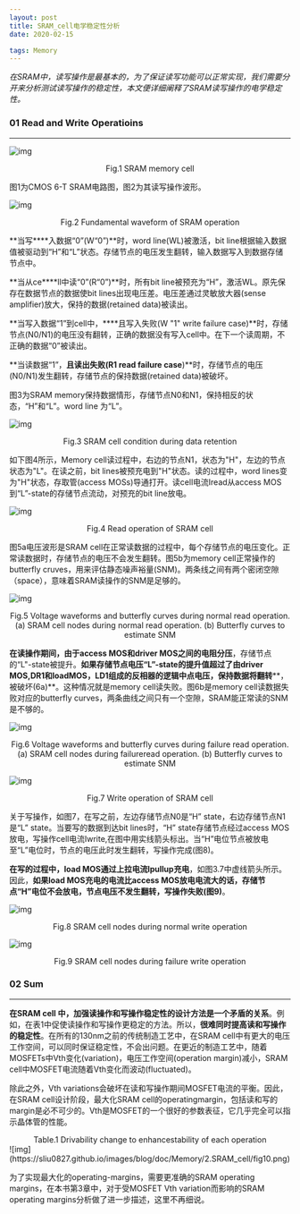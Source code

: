 ```yaml
---
layout: post
title: SRAM_cell电学稳定性分析
date: 2020-02-15

tags: Memory
---  
```




*在SRAM中，读写操作是最基本的，为了保证读写功能可以正常实现，我们需要分开来分析测试读写操作的稳定性，本文便详细阐释了SRAM读写操作的电学稳定性。*



### **01 Read and Write Operatioins**

------



![img](https://sliu0827.github.io/images/blog/doc/Memory/2.SRAM_cell/fig1.png)

<center>Fig.1 SRAM memory cell</center>


图1为CMOS 6-T SRAM电路图，图2为其读写操作波形。





![img](https://sliu0827.github.io/images/blog/doc/Memory/2.SRAM_cell/fig2.png)

<center>Fig.2 Fundamental waveform of SRAM operation</center>


**当写****入数据“0”(W“0”)**时，word line(WL)被激活，bit line根据输入数据值被驱动到“H”和“L”状态。存储节点的电压发生翻转，输入数据写入到数据存储节点中。 



**当从ce****ll中读“0”(R“0”)**时，所有bit line被预充为“H”，激活WL。原先保存在数据节点的数据使bit lines出现电压差。电压差通过灵敏放大器(sense amplifier)放大，保持的数据(retained data)被读出。



**当写入数据“1”到cell中，****且写入失败(W "1" write failure case)**时，存储节点(N0/N1)的电压没有翻转，正确的数据没有写入cell中。在下一个读周期，不正确的数据“0”被读出。



**当读数据“1”，****且读出失败(R1 read failure case****)**时，存储节点的电压(N0/N1)发生翻转，存储节点的保持数据(retained data)被破坏。



图3为SRAM memory保持数据情形，存储节点N0和N1，保持相反的状态，“H”和“L”。word line 为“L”。



![img](https://sliu0827.github.io/images/blog/doc/Memory/2.SRAM_cell/fig3.png)



<center>Fig.3 SRAM cell condition during data retention</center>


如下图4所示，Memory cell读过程中，右边的节点N1，状态为"H"，左边的节点状态为"L"。在读之前，bit lines被预充电到"H"状态。读的过程中，word lines变为"H"状态，存取管(access MOSs)导通打开。读cell电流Iread从access MOS到“L”-state的存储节点流动，对预充的bit line放电。



![img](https://sliu0827.github.io/images/blog/doc/Memory/2.SRAM_cell/fig4.png)

<center>Fig.4 Read operation of SRAM cell</center>


图5a电压波形是SRAM cell在正常读数据的过程中，每个存储节点的电压变化。正常读数据时，存储节点的电压不会发生翻转。图5b为memory cell正常操作的butterfly cruves，用来评估静态噪声裕量(SNM)。两条线之间有两个密闭空隙（space），意味着SRAM读操作的SNM是足够的。



![img](https://sliu0827.github.io/images/blog/doc/Memory/2.SRAM_cell/fig5.png)

<center>Fig.5 Voltage waveforms and butterfly curves during normal read operation. </center>
 <center> (a) SRAM cell nodes during normal read operation. (b) Butterfly curves to estimate SNM</center>



**在读操作期间，由于access MOS和driver MOS之间的电阻分压**，存储节点的“L"-state被提升。**如果存储节点电压“L”-state的提升值超过了由driver MOS,DR1和loadMOS，LD1组成的反相器的逻辑中点电压，保持数据将翻转****，被破坏(6a)**。这种情况就是memory cell读失败。图6b是memory cell读数据失败对应的butterfly curves，两条曲线之间只有一个空隙，SRAM能正常读的SNM是不够的。



![img](https://sliu0827.github.io/images/blog/doc/Memory/2.SRAM_cell/fig6.png)

<center>Fig.6 Voltage waveforms and butterfly curves during failure read operation. </center>
<center>  (a) SRAM cell nodes during failureread operation. (b) Butterfly curves to estimate SNM</center>

![img](https://sliu0827.github.io/images/blog/doc/Memory/2.SRAM_cell/fig7.png)

<center>Fig.7 Write operation of SRAM cell</center>


关于写操作，如图7，在写之前，左边存储节点N0是“H” state，右边存储节点N1是“L” state。当要写的数据到达bit lines时，“H” state存储节点经过access MOS放电，写操作cell电流Iwrite,在图中用实线箭头标出。当“H”电位节点被放电至“L”电位时，节点的电压此时发生翻转，写操作完成(图8)。

 

**在写的过程中，load MOS通过上拉电流Ipullup充电**，如图3.7中虚线箭头所示。因此，**如果load MOS充电的电流比access MOS放电电流大的话，存储节点“H”电位不会放电，节点电压不发生翻转，写操作失败(图9)**。



![img](https://sliu0827.github.io/images/blog/doc/Memory/2.SRAM_cell/fig8.png)

<center>Fig.8 SRAM cell nodes during normal write operation</center>


![img](https://sliu0827.github.io/images/blog/doc/Memory/2.SRAM_cell/fig9.png)

<center>Fig.9 SRAM cell nodes during failure write operation</center>

### **02 Sum** 

------

**在SRAM cell 中，加强读操作和写操作稳定性的设计方法是一个矛盾的关系**。例如，在表1中促使读操作和写操作更稳定的方法。所以，**很难同时提高读和写操作的稳定性**。在所有的130nm之前的传统制造工艺中，在SRAM cell中有更大的电压工作空间，可以同时保证稳定性，不会出问题。在更近的制造工艺中，随着MOSFETs中Vth变化(variation)，电压工作空间(operation margin)减小，SRAM cell中MOSFET电流随着Vth变化而波动(fluctuated)。

 

除此之外，Vth variations会破坏在读和写操作期间MOSFET电流的平衡。因此，在SRAM cell设计阶段，最大化SRAM cell的operatingmargin，包括读和写的margin是必不可少的。Vth是MOSFET的一个很好的参数表征，它几乎完全可以指示晶体管的性能。



<center>Table.1 Drivability change to enhancestability of each operation</center>
![img](https://sliu0827.github.io/images/blog/doc/Memory/2.SRAM_cell/fig10.png)



为了实现最大化的operating-margins，需要更准确的SRAM operating margins，在本书第3章中，对于受MOSFET Vth variation而影响的SRAM operating margins分析做了进一步描述，这里不再细说。


[^Ref]: *Low power and reliable SRAM memory cell and array design[M]. Springer Science & Business Media, 2011.*